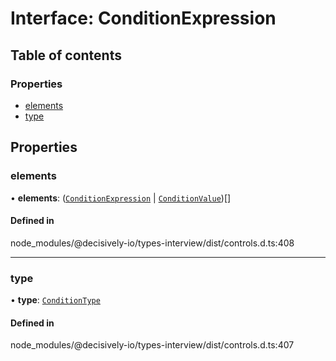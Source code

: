 # Interface: ConditionExpression

## Table of contents

### Properties

- [elements](../wiki/ConditionExpression#elements)
- [type](../wiki/ConditionExpression#type)

## Properties

### elements

• **elements**: ([`ConditionExpression`](../wiki/ConditionExpression) \| [`ConditionValue`](../wiki/ConditionValue))[]

#### Defined in

node_modules/@decisively-io/types-interview/dist/controls.d.ts:408

___

### type

• **type**: [`ConditionType`](../wiki/Exports#conditiontype)

#### Defined in

node_modules/@decisively-io/types-interview/dist/controls.d.ts:407
